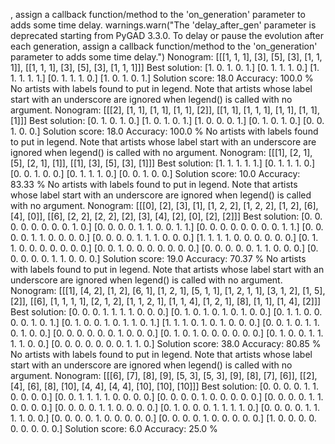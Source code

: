 , assign a callback function/method to the 'on_generation' parameter to adds some time delay.
  warnings.warn("The 'delay_after_gen' parameter is deprecated starting from PyGAD 3.3.0. To delay or pause the evolution after each generation, assign a callback function/method to the 'on_generation' parameter to adds some time delay.")
Nonogram:  [[[1, 1, 1], [3], [5], [3], [1, 1, 1]], [[1, 1, 1], [3], [5], [3], [1, 1, 1]]]
Best solution:
[1. 0. 1. 0. 1.]
[0. 1. 1. 1. 0.]
[1. 1. 1. 1. 1.]
[0. 1. 1. 1. 0.]
[1. 0. 1. 0. 1.]
Solution score:  18.0
Accuracy:  100.0 %
No artists with labels found to put in legend.  Note that artists whose label start with an underscore are ignored when legend() is called with no argument.
Nonogram:  [[[2], [1, 1], [1, 1], [1, 1], [2]], [[1, 1], [1, 1, 1], [1, 1], [1, 1], [1]]]
Best solution:
[0. 1. 0. 1. 0.]
[1. 0. 1. 0. 1.]
[1. 0. 0. 0. 1.]
[0. 1. 0. 1. 0.]
[0. 0. 1. 0. 0.]
Solution score:  18.0
Accuracy:  100.0 %
No artists with labels found to put in legend.  Note that artists whose label start with an underscore are ignored when legend() is called with no argument.
Nonogram:  [[[1], [2, 1], [5], [2, 1], [1]], [[1], [3], [5], [3], [1]]]
Best solution:
[1. 1. 1. 1. 1.]
[0. 1. 1. 1. 0.]
[0. 0. 1. 0. 0.]
[0. 1. 1. 1. 0.]
[0. 0. 1. 0. 0.]
Solution score:  10.0
Accuracy:  83.33 %
No artists with labels found to put in legend.  Note that artists whose label start with an underscore are ignored when legend() is called with no argument.
Nonogram:  [[[0], [2], [3], [1], [1, 2, 2], [1, 2, 2], [1, 2], [6], [4], [0]], [[6], [2, 2], [2, 2], [2], [3], [4], [2], [0], [2], [2]]]
Best solution:
[0. 0. 0. 0. 0. 0. 0. 0. 1. 0.]
[0. 0. 0. 0. 1. 1. 0. 0. 1. 1.]
[0. 0. 0. 0. 0. 0. 0. 0. 1. 1.]
[0. 0. 0. 0. 1. 1. 0. 0. 0. 0.]
[0. 0. 0. 0. 1. 1. 1. 0. 0. 0.]
[1. 1. 1. 1. 0. 0. 0. 0. 0. 0.]
[0. 1. 1. 0. 0. 0. 0. 0. 0. 0.]
[0. 0. 1. 0. 0. 0. 0. 0. 0. 0.]
[0. 0. 0. 0. 0. 1. 1. 0. 0. 0.]
[0. 0. 0. 0. 0. 1. 1. 0. 0. 0.]
Solution score:  19.0
Accuracy:  70.37 %
No artists with labels found to put in legend.  Note that artists whose label start with an underscore are ignored when legend() is called with no argument.
Nonogram:  [[[1], [4, 2], [1, 2], [6, 1], [1, 2, 1], [5, 1, 1], [1, 2, 1, 1], [3, 1, 2], [1, 5], [2]], [[6], [1, 1, 1, 1], [2, 1, 2], [1, 1, 2, 1], [1, 1, 4], [1, 2, 1], [8], [1, 1], [1, 4], [2]]]
Best solution:
[0. 0. 0. 1. 1. 1. 1. 0. 0. 0.]
[0. 1. 0. 1. 0. 1. 0. 1. 0. 0.]
[0. 1. 1. 0. 0. 0. 0. 1. 0. 1.]
[0. 1. 0. 0. 1. 0. 1. 1. 0. 1.]
[1. 1. 1. 0. 1. 0. 1. 0. 0. 0.]
[0. 0. 1. 0. 1. 1. 0. 1. 0. 0.]
[0. 0. 0. 0. 0. 0. 1. 0. 0. 0.]
[0. 1. 0. 1. 0. 0. 0. 0. 0. 0.]
[0. 1. 0. 0. 1. 1. 1. 1. 0. 0.]
[0. 0. 0. 0. 0. 0. 0. 1. 1. 0.]
Solution score:  38.0
Accuracy:  80.85 %
No artists with labels found to put in legend.  Note that artists whose label start with an underscore are ignored when legend() is called with no argument.
Nonogram:  [[[6], [7], [8], [9], [5, 3], [5, 3], [9], [8], [7], [6]], [[2], [4], [6], [8], [10], [4, 4], [4, 4], [10], [10], [10]]]
Best solution:
[0. 0. 0. 0. 1. 1. 0. 0. 0. 0.]
[0. 0. 1. 1. 1. 1. 0. 0. 0. 0.]
[0. 0. 0. 0. 1. 0. 0. 0. 0. 0.]
[0. 0. 0. 0. 1. 1. 0. 0. 0. 0.]
[0. 0. 0. 0. 1. 1. 0. 0. 0. 0.]
[0. 1. 0. 0. 0. 1. 1. 1. 1. 0.]
[0. 0. 0. 0. 1. 1. 1. 1. 0. 0.]
[0. 0. 0. 0. 1. 0. 0. 0. 0. 0.]
[0. 0. 0. 0. 1. 0. 0. 0. 0. 0.]
[1. 0. 0. 0. 0. 0. 0. 0. 0. 0.]
Solution score:  6.0
Accuracy:  25.0 %
